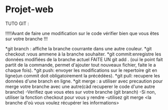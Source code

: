 # Projet-web
TUTO GIT :

!!!!!Avant de faire une modification sur le code vérifier bien que vous êtes sur votre branche !!!

*git branch : affiche la branche courrante dans une autre couleur.
*git checkout <nom branche> :vous ammene à la branche souhaiter.
*git commit:enregistre les données modifiées de la branche actuel FAITE UN git add . (oui le point fait partit de la commande, permet d'ajouter tout nouveaux fichier, faite le a chaque fois).
*git push: envoyer les modifications sur le repertoire git en ligne(un commit doit obligatoirement la précédées).
*git pull: recupere les données d'une branch en ligne.
*git merge : a utiliser avec precaution pour merge votre branche avec une autre(càd recuperer le code d'une autre branche)
	-Verifiez que vous etes sur votre branche (git branch)
	-Si non, utiliser la fonction checkout pour vous y rendre
	-utilisez git merge <la branche d'où vous voulez récupérer les informations>
